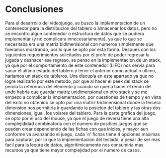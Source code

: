 # Conclusiones

Para el desarrollo del videojuego, se busco la implementacion de un contenedor para la distribucion del tablero o almacenar los datos, pero no se encontro algun contenedor 
o estructura de datos que se pudiera implementar (y no complicara innecesariamente), ya que lo que se necesitaba era una matriz bidimenisional con numeros simplemente que fueramos mostrando,
por lo que se opto por esta forma. Despues con los siguientes requerimientos solicitados por el profe de poder regresar la jugada y deshacer ese regreso, se penso en la implementacion de
un stack, ya que por el comportamiento de este contenedor (LIFO) nos servia para sacar el ultimo estado del tablero y tener el anterior como actual o ultimo, hariamos un stack de tableros. Una discupla en este apartado
ya que no logre realizarlo por este metodo, por que al hacer el peek del stack se perdia la referencia del elemento y cuando se queria hacer el rendo del undo habria que guardar matriz unidimensional
en otro stack y se me empezo a complicar la implementacion, por cuestiones de tiempo y en vista del exito no obtenido se opto por una matriz tridimensional donde la tercera dimension nos permitiria ir guardando
la posicion del tablero y las otras dos dimensiones, igual, los volares del tablero. 
Para la parte grafica del juego, se opto por el uso del mouse, ya que el juego de reversi tiene una alta complejididad combinatoria con el numero de posibles juegos que se pueden crear
dependiendo de las fichas con que inicies, y mayor aun conforme va avanzando el juego, cada 'n' fichas tiene 4 opciones maximas para capturar, por lo que la implementacion del teclado, a pesar de ser
mas facil para la lecura de datos, algoritimicamente nos consumiria mas recursos ya que tiene mayor complejidad por el numero de casos.
